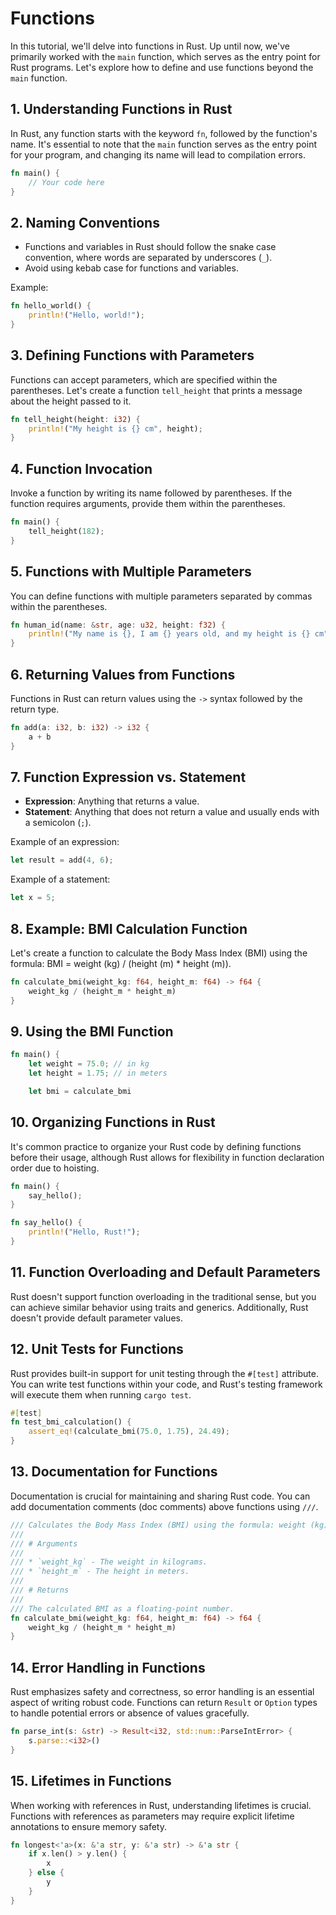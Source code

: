 # Functions

In this tutorial, we'll delve into functions in Rust. Up until now, we've primarily worked with the `main` function, which serves as the entry point for Rust programs. Let's explore how to define and use functions beyond the `main` function.

## 1. Understanding Functions in Rust

In Rust, any function starts with the keyword `fn`, followed by the function's name. It's essential to note that the `main` function serves as the entry point for your program, and changing its name will lead to compilation errors.

```rust
fn main() {
    // Your code here
}
```

## 2. Naming Conventions

- Functions and variables in Rust should follow the snake case convention, where words are separated by underscores (`_`).
- Avoid using kebab case for functions and variables.

Example:

```rust
fn hello_world() {
    println!("Hello, world!");
}
```

## 3. Defining Functions with Parameters

Functions can accept parameters, which are specified within the parentheses. Let's create a function `tell_height` that prints a message about the height passed to it.

```rust
fn tell_height(height: i32) {
    println!("My height is {} cm", height);
}
```

## 4. Function Invocation

Invoke a function by writing its name followed by parentheses. If the function requires arguments, provide them within the parentheses.

```rust
fn main() {
    tell_height(182);
}
```

## 5. Functions with Multiple Parameters

You can define functions with multiple parameters separated by commas within the parentheses.

```rust
fn human_id(name: &str, age: u32, height: f32) {
    println!("My name is {}, I am {} years old, and my height is {} cm", name, age, height);
}
```

## 6. Returning Values from Functions

Functions in Rust can return values using the `->` syntax followed by the return type.

```rust
fn add(a: i32, b: i32) -> i32 {
    a + b
}
```

## 7. Function Expression vs. Statement

- **Expression**: Anything that returns a value.
- **Statement**: Anything that does not return a value and usually ends with a semicolon (`;`).

Example of an expression:

```rust
let result = add(4, 6);
```

Example of a statement:

```rust
let x = 5;
```

## 8. Example: BMI Calculation Function

Let's create a function to calculate the Body Mass Index (BMI) using the formula: BMI = weight (kg) / (height (m) * height (m)).

```rust
fn calculate_bmi(weight_kg: f64, height_m: f64) -> f64 {
    weight_kg / (height_m * height_m)
}
```

## 9. Using the BMI Function

```rust
fn main() {
    let weight = 75.0; // in kg
    let height = 1.75; // in meters

    let bmi = calculate_bmi
```

## 10. Organizing Functions in Rust

It's common practice to organize your Rust code by defining functions before their usage, although Rust allows for flexibility in function declaration order due to hoisting.

```rust
fn main() {
    say_hello();
}

fn say_hello() {
    println!("Hello, Rust!");
}
```

## 11. Function Overloading and Default Parameters

Rust doesn't support function overloading in the traditional sense, but you can achieve similar behavior using traits and generics. Additionally, Rust doesn't provide default parameter values.

## 12. Unit Tests for Functions

Rust provides built-in support for unit testing through the `#[test]` attribute. You can write test functions within your code, and Rust's testing framework will execute them when running `cargo test`.

```rust
#[test]
fn test_bmi_calculation() {
    assert_eq!(calculate_bmi(75.0, 1.75), 24.49);
}
```

## 13. Documentation for Functions

Documentation is crucial for maintaining and sharing Rust code. You can add documentation comments (doc comments) above functions using `///`.

```rust
/// Calculates the Body Mass Index (BMI) using the formula: weight (kg) / (height (m) * height (m)).
///
/// # Arguments
///
/// * `weight_kg` - The weight in kilograms.
/// * `height_m` - The height in meters.
///
/// # Returns
///
/// The calculated BMI as a floating-point number.
fn calculate_bmi(weight_kg: f64, height_m: f64) -> f64 {
    weight_kg / (height_m * height_m)
}
```

## 14. Error Handling in Functions

Rust emphasizes safety and correctness, so error handling is an essential aspect of writing robust code. Functions can return `Result` or `Option` types to handle potential errors or absence of values gracefully.

```rust
fn parse_int(s: &str) -> Result<i32, std::num::ParseIntError> {
    s.parse::<i32>()
}
```

## 15. Lifetimes in Functions

When working with references in Rust, understanding lifetimes is crucial. Functions with references as parameters may require explicit lifetime annotations to ensure memory safety.

```rust
fn longest<'a>(x: &'a str, y: &'a str) -> &'a str {
    if x.len() > y.len() {
        x
    } else {
        y
    }
}
```
